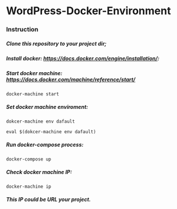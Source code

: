 # WordPress-Docker-Environment

### Instruction

##### Clone this repository to your project dir;
##### Install docker: https://docs.docker.com/engine/installation/:
##### Start docker machine: https://docs.docker.com/machine/reference/start/
```
docker-machine start
```
##### Set docker machine enviroment:
```
dokcer-machine env dafault
```
```
eval $(dokcer-machine env dafault)
```
##### Run docker-compose process:
```
docker-compose up
```
##### Check docker machine IP:
```
docker-machine ip
```
##### This IP could be URL your project.
